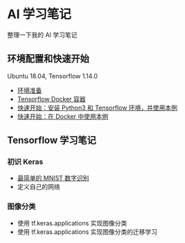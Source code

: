 # AI 学习笔记

整理一下我的 AI 学习笔记

## 环境配置和快速开始 

Ubuntu 18.04, Tensorflow 1.14.0

* [环境准备](notes/1_environment.md)
* [Tensorflow Docker 容器](notes/2_environment_docker.md)
* [快速开始：安装 Python3 和 Tensorflow 环境，并使用本例](notes/3_environment_tf.md)
* [快速开始：在 Docker 中使用本例](notes/4_run_in_docker.md)

## Tensorflow 学习笔记

### 初识 Keras

* [最简单的 MNIST 数字识别](notes/study_keras/1_hello_mnist.md)
* 定义自己的网络

### 图像分类

* 使用 tf.keras.applications 实现图像分类
* 使用 tf.keras.applications 实现图像分类的迁移学习
